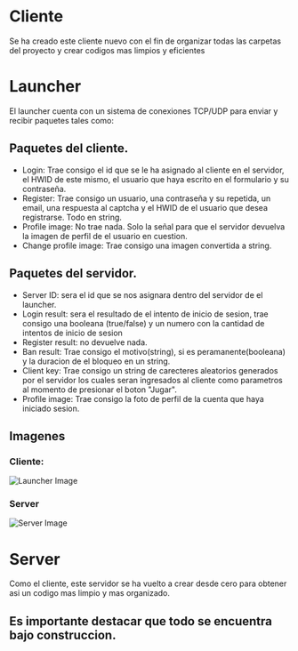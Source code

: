 # Cliente
Se ha creado este cliente nuevo con el fin de organizar todas las carpetas del proyecto y crear codigos mas limpios y eficientes
# Launcher
El launcher cuenta con un sistema de conexiones TCP/UDP para enviar y recibir paquetes tales como:

## Paquetes del cliente.
- Login: Trae consigo el id que se le ha asignado al cliente en el servidor, el HWID de este mismo, el usuario que haya escrito en el formulario y su contraseña.
- Register: Trae consigo un usuario, una contraseña y su repetida, un email, una respuesta al captcha y el HWID de el usuario que desea registrarse. Todo en string.
- Profile image: No trae nada. Solo la señal para que el servidor devuelva la imagen de perfil de el usuario en cuestion.
- Change profile image: Trae consigo una imagen convertida a string.

## Paquetes del servidor.
- Server ID: sera el id que se nos asignara dentro del servidor de el launcher.
- Login result: sera el resultado de el intento de inicio de sesion, trae consigo una booleana (true/false) y un numero con la cantidad de intentos de inicio de sesion
- Register result: no devuelve nada.
- Ban result: Trae consigo el motivo(string), si es peramanente(booleana) y la duracion de el bloqueo en un string.
- Client key: Trae consigo un string de carecteres aleatorios generados por el servidor los cuales seran ingresados al cliente como parametros al momento de presionar el boton "Jugar".
- Profile image: Trae consigo la foto de perfil de la cuenta que haya iniciado sesion.

## Imagenes

### Cliente:
![Launcher Image](https://i.imgur.com/IhFdhB4.png)

### Server
![Server Image](https://i.imgur.com/ZC5d7Sh.png)
# Server
Como el cliente, este servidor se ha vuelto a crear desde cero para obtener asi un codigo mas limpio y mas organizado.

## Es importante destacar que todo se encuentra bajo construccion.